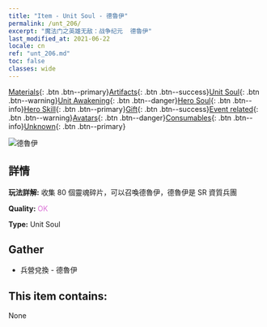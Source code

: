 ```yaml
---
title: "Item - Unit Soul - 德魯伊"
permalink: /unt_206/
excerpt: "魔法门之英雄无敌：战争纪元  德魯伊"
last_modified_at: 2021-06-22
locale: cn
ref: "unt_206.md"
toc: false
classes: wide
---
```

 [Materials](/ItemsCN/){: .btn .btn--primary}[Artifacts](/ItemsCN/Artifacts/){: .btn .btn--success}[Unit Soul](/ItemsCN/UnitSoul/){: .btn .btn--warning}[Unit Awakening](/ItemsCN/UnitAwakening/){: .btn .btn--danger}[Hero Soul](/ItemsCN/HeroSoul/){: .btn .btn--info}[Hero Skill](/ItemsCN/HeroSkill/){: .btn .btn--primary}[Gift](/ItemsCN/Gift/){: .btn .btn--success}[Event related](/ItemsCN/Events/){: .btn .btn--warning}[Avatars](/ItemsCN/Avatars/){: .btn .btn--danger}[Consumables](/ItemsCN/Consumables/){: .btn .btn--info}[Unknown](/ItemsCN/Unknown/){: .btn .btn--primary}

 ![德魯伊](/images/u/ti_deluyi.jpg)

## 詳情
 **玩法詳解:** 收集 80 個靈魂碎片，可以召喚德魯伊，德魯伊是 SR 資質兵團

 **Quality:** <span style="color: #DA70D6">OK</span>

 **Type:** Unit Soul

## Gather

*    兵營兌換 - 德魯伊 

## This item contains:

  None

